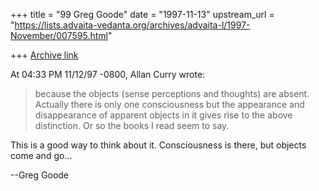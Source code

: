 +++
title = "99 Greg Goode"
date = "1997-11-13"
upstream_url = "https://lists.advaita-vedanta.org/archives/advaita-l/1997-November/007595.html"

+++
[Archive link](https://lists.advaita-vedanta.org/archives/advaita-l/1997-November/007595.html)

At 04:33 PM 11/12/97 -0800, Allan Curry wrote:
>because the objects (sense perceptions and thoughts) are absent. Actually
>there is only one consciousness but the appearance and disappearance of
>apparent objects in it gives rise to the above distinction.  Or so the
>books I read seem to say.

This is a good way to think about it.  Consciousness is there, but objects
come and go...

--Greg Goode

